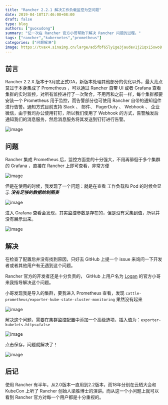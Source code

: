 ```yaml
---
title: "Rancher 2.2.1 解决工作负载监控为空问题"
date: 2019-04-18T17:46:08+08:00
draft: false
type: blog
authors: ["guoxudong"]
summary: "记一次在 Rancher 官方小哥帮助下解决 Rancher 问题的过程。"
tags: ["rancher","kubernetes","prometheus"]
categories: ["问题解决"]
image: https://tvax4.sinaimg.cn/large/ad5fbf65ly1ge3jaudev1j21qx15owo8.jpg
---
```

## 前言

Rancher 2.2.X 版本于3月底正式GA，新版本处理其他部分的优化以外，最大亮点莫过于本身集成了 Prometheus ，可以通过 Rancher 自带 UI 或者 Grafana 查看集群的实时监控，对所有监控进行了一次聚合，不用再和之前一样，每个集群都要安装一个 Prometheus 用于监控，而告警部分也可使用 Rancher 自带的通知组件进行告警。通知方式目前支持 Slack 、 邮件、 PagerDuty 、 Webhook 、 企业微信，由于我司办公使用钉钉，所以我们使用了 Webhook 的方式，告警触发后通知我们的消息服务，然后消息服务将其发送到钉钉进行告警。

![image](http://tva2.sinaimg.cn/large/ad5fbf65gy1g26xsh6omvj20rk0ilta6.jpg)

## 问题

Rancher 集成 Prometheus 后，监控方面变的十分强大，不用再徘徊于多个集群的 Grafana ，直接在 Rancher 上即可查看，非常方便

![image](http://tva2.sinaimg.cn/large/ad5fbf65gy1g26xuv2frnj212b0onn1h.jpg)

但是在使用的时候，我发现了一个问题：就是在查看 工作负载和 Pod 的时候会显示 ***没有足够的数据绘制图表***

![image](http://tva2.sinaimg.cn/large/ad5fbf65gy1g26xzvi2cpj20po057q31.jpg)

进入 Grafana 查看会发现，其实监控参数是存在的，但是没有采集到值，所以并没有展示出来。

![image](http://tva2.sinaimg.cn/large/ad5fbf65gy1g26y4j4s3yj21f50m9wqj.jpg)

## 解决

在检查了配置后并没有找到原因，只好去 GitHub 上提一个 issue 来询问一下开发者或者其他用户有无遇到这个问题。

Rancher 官方的开发者还是十分负责的， GitHub 上用户名为 [Logan](https://github.com/loganhz) 的官方小哥来我指导解决这个问题。

小哥发现我是导入的集群，要我进入 Prometheus 查看，发现 ```cattle-prometheus/exporter-kube-state-cluster-monitoring``` 果然没有起来

![image](http://tva2.sinaimg.cn/large/ad5fbf65gy1g26yb1p4eoj21db0am782.jpg)

解决这个问题，需要在集群监控配置中添加一个高级选项，插入值为：`exporter-kubelets.https=false`

![image](http://tva2.sinaimg.cn/large/ad5fbf65gy1g26ycq6amfj221q0uggp8.jpg)

点击保存，问题就解决了！

![image](http://tva2.sinaimg.cn/large/ad5fbf65gy1g26yheqwp7j213e0g3di5.jpg)

## 后记

使用 Rancher 有半年，从2.0版本一直用到2.2版本，而18年分别在云栖大会和 KubeCon 上听了 Rancher 创始人梁胜博士的演讲。而从这一个小问题上就可以看到 Rancher 官方对每一个用户都是十分重视的。

